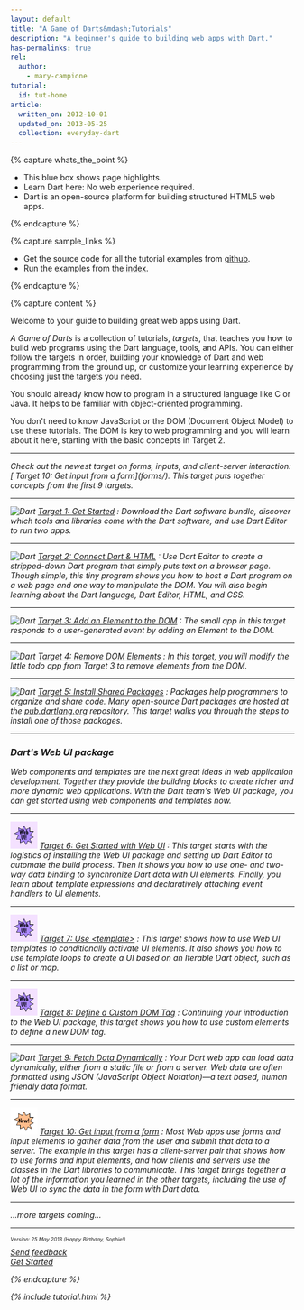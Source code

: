 ```yaml
---
layout: default
title: "A Game of Darts&mdash;Tutorials"
description: "A beginner's guide to building web apps with Dart."
has-permalinks: true
rel:
  author:
    - mary-campione
tutorial:
  id: tut-home
article:
  written_on: 2012-10-01
  updated_on: 2013-05-25
  collection: everyday-dart
---
```


{% capture whats_the_point %}

* This blue box shows page highlights.
* Learn Dart here: No web experience required.
* Dart is an open-source platform for building structured HTML5 web apps.

{% endcapture %}

{% capture sample_links %}

<ul>
  <li>
    Get the source code for all the tutorial examples from
    <a href="https://github.com/dart-lang/dart-tutorials-samples"
       target="_blank">github</a>.
  </li>

  <li>
    Run the examples from the
    <a href="http://dart-lang.github.com/dart-tutorials-samples/"
       target="_blank">index</a>.
  </li>
</ul>

{% endcapture %}

{% capture content %}

Welcome to 
your guide to building great web apps using Dart.

*A Game of Darts* is a collection of tutorials, _targets_,
that teaches you how to build web programs
using the Dart language, tools, and APIs.
You can either follow the targets in order,
building your knowledge of Dart and web programming
from the ground up,
or customize your learning experience by
choosing just the targets you need.

You should already know how to program in a structured language
like C or Java.
It helps to be familiar with object-oriented programming.

You don't need to know JavaScript or the DOM
(Document Object Model) to use these tutorials.
The DOM is key to web programming
and you will learn about it here,
starting with the basic concepts in Target 2.

<hr>

<div id="target-group" markdown="1">
<i class="icon-star"> Check out the newest target on forms,
inputs, and client-server interaction:
[ Target 10: Get input from a form](forms/).
This target puts together concepts from the first 9 targets.
</div>

<hr>

<img src="/imgs/Dart_Logo_21.png" width="21" height="21" alt="Dart"> [ Target 1: Get Started](get-started/)
: Download the Dart software bundle,
discover which tools and libraries come with the Dart software,
and use Dart Editor to run two apps.

<hr>

<img src="/imgs/Dart_Logo_21.png" width="21" height="21" alt="Dart"> [ Target 2: Connect Dart &amp; HTML](connect-dart-html/)
: Use Dart Editor to create
a stripped-down Dart program
that simply puts text on a browser page.
Though simple,
this tiny program
shows you how to host a Dart program on a web page
and one way to manipulate the DOM.
You will also begin learning about the Dart language,
Dart Editor, HTML, and CSS.

<hr>

<img src="/imgs/Dart_Logo_21.png" width="21" height="21" alt="Dart"> [ Target 3: Add an Element to the DOM](add-elements/)
: The small app in this target
responds to a user-generated event
by adding an Element to the DOM.

<hr>

<img src="/imgs/Dart_Logo_21.png" width="21" height="21" alt="Dart"> [ Target 4: Remove DOM Elements](remove-elements/)
: In this target,
you will modify the little todo app from Target 3
to remove elements from the DOM.

<hr>

<img src="/imgs/Dart_Logo_21.png" width="21" height="21" alt="Dart"> [ Target 5: Install Shared Packages](packages/)
: Packages help programmers to organize and share code.
Many open-source Dart packages are hosted at the
<a href="http://pub.dartlang.org/">pub.dartlang.org</a>
repository.
This target walks you through the steps to install one of those packages.

<hr>

<div id="target-group" markdown="1">
<h3> <i class="icon-magic"> </i> Dart's Web UI package</h3>
Web components and templates
are the next great ideas in web application development.
Together they provide the building blocks to
create richer and more dynamic web applications.
With the Dart team's Web UI package,
you can get started using web components and templates now.

<hr>

<img src="web-ui-icon.png" width="48" height="48"> [ Target 6: Get Started with Web UI](web-ui/)
: This target starts with the logistics
of installing the Web UI package and
setting up Dart Editor to automate the build process.
Then it shows you how to use one- and two- way data binding
to synchronize Dart data with UI elements.
Finally, you learn about template expressions
and declaratively attaching event handlers to UI elements.

<hr>

<img src="web-ui-icon.png" width="48" height="48"> [ Target 7: Use &lt;template&gt;](templates/)
: This target shows how to use Web UI templates
to conditionally activate UI elements.
It also shows you how to use template loops to
create a UI based on an Iterable Dart object, such as a list or map.
<hr>

<img src="web-ui-icon.png" width="48" height="48"> [ Target 8: Define a Custom DOM Tag](custom-elements/)
: Continuing your introduction to the Web UI package,
this target shows you how to use custom elements to
define a new DOM tag.

</div>
<hr>

<img src="/imgs/Dart_Logo_21.png" width="21" height="21" alt="Dart"> [ Target 9: Fetch Data Dynamically](fetchdata/)
: Your Dart web app can load data dynamically,
either from a static file or from a server.
Web data are often formatted using JSON (JavaScript Object Notation)&mdash;a
text based, human friendly data format.

<hr>

<img src="new-icon.png" width="48" height="48" alt="Dart"> [ Target 10: Get input from a form](forms/)
: Most Web apps use forms and input elements to 
gather data from the user and submit that data to a server.
The example in this target has a client-server pair
that shows how to use forms and input elements,
and how clients and servers use the classes
in the Dart libraries to communicate.
This target brings together a lot of the information you learned in
the other targets, including the use of Web UI to sync
the data in the form with Dart data.

<div>
  <hr>
  <div class="row">
    <div class="span1">
    <font size="24">
    <i class="icon-bullhorn"> </i>
    </font>
    </div>
    <div class="span8">
...more targets coming...
    </div>
  </div>
<hr>
</div>

<div class="row">
  <div class="span3">
  <p style="font-size:xx-small">Version: 25 May 2013 (Happy Birthday, Sophie!)</p>
  </div>
  <div class="span3">
<a href="http://code.google.com/p/dart/issues/entry?template=Tutorial%20feedback"
 target="_blank">
<i class="icon-comment"> </i>
Send feedback
</a>
  </div>
  <div class="span3">
  <a href="/docs/tutorials/get-started/" class="pull-right">Get Started <i class="icon-chevron-right"> </i></a>
  </div>
</div>

{% endcapture %}

{% include tutorial.html %}
